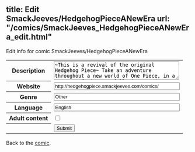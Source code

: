 title: Edit SmackJeeves/HedgehogPieceANewEra
url: "/comics/SmackJeeves_HedgehogPieceANewEra_edit.html"
---
Edit info for comic SmackJeeves/HedgehogPieceANewEra

<form name="comic" action="http://gaepostmail.appspot.com/comic/" method="post">
<table class="comicinfo">
<tr>
<th>Description</th><td><textarea name="description" cols="40" rows="3">~This is a revival of the original Hedgehog Piece~ Take an adventure throughout a new world of One Piece, in a new Era of Pirates, following 5 major pirate crews of different species and personalities. We also accept cameos in the same format below (also include brief personality and background). PM to ReiKainaric. For ANY problems, PM to sonicmaster05.</textarea></td>
</tr>
<tr>
<th>Website</th><td><input type="text" name="url" value="http://hedgehogpiece.smackjeeves.com/comics/" size="40"/></td>
</tr>
<tr>
<th>Genre</th><td><input type="text" name="genre" value="Other" size="40"/></td>
</tr>
<tr>
<th>Language</th><td><input type="text" name="language" value="English" size="40"/></td>
</tr>
<tr>
<th>Adult content</th><td><input type="checkbox" name="adult" value="adult" /></td>
</tr>
<tr>
<th></th><td>
<input type="hidden" name="comic" value="SmackJeeves_HedgehogPieceANewEra" />
<input type="submit" name="submit" value="Submit" />
</td>
</tr>
</table>
</form>

Back to the [comic](SmackJeeves_HedgehogPieceANewEra.html).

